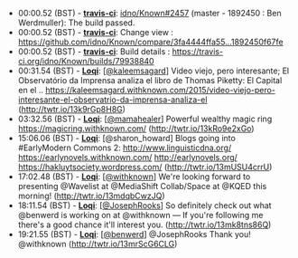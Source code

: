 * <a id="00:00.52">00:00.52 (BST)</a> - __[travis-ci](https://github.com/travis-ci)__: <a href="https://github.com/idno/Known/issues/2457">idno/Known#2457</a> (master - 1892450 : Ben Werdmuller): The build passed.
* <a id="00:00.52">00:00.52 (BST)</a> - __[travis-ci](https://github.com/travis-ci)__: Change view : https://github.com/idno/Known/compare/3fa4444ffa55...1892450f67fe
* <a id="00:00.52">00:00.52 (BST)</a> - __[travis-ci](https://github.com/travis-ci)__: Build details : https://travis-ci.org/idno/Known/builds/79938840
* <a id="00:31.54">00:31.54 (BST)</a> - __[Loqi](https://github.com/Loqi)__: [<a href="https://twitter.com/kaleemsagard">@kaleemsagard</a>] Video viejo, pero interesante; El Observatório da Imprensa analiza el libro de Thomas Piketty: El Capital en el .. https://kaleemsagard.withknown.com/2015/video-viejo-pero-interesante-el-observatrio-da-imprensa-analiza-el (http://twtr.io/13k9rGp8H8G)
* <a id="03:32.56">03:32.56 (BST)</a> - __[Loqi](https://github.com/Loqi)__: [<a href="https://twitter.com/mamahealer">@mamahealer</a>] Powerful wealthy magic ring https://magicring.withknown.com/ (http://twtr.io/13kRo9e2xGo)
* <a id="15:06.06">15:06.06 (BST)</a> - __[Loqi](https://github.com/Loqi)__: [@sharon_howard] Blogs going into #EarlyModern Commons 2: http://www.linguisticdna.org/ https://earlynovels.withknown.com/ http://earlynovels.org/ https://hakluytsociety.wordpress.com/ (http://twtr.io/13mUSU4crrU)
* <a id="17:02.48">17:02.48 (BST)</a> - __[Loqi](https://github.com/Loqi)__: [<a href="https://twitter.com/withknown">@withknown</a>] We're looking forward to presenting @Wavelist at @MediaShift Collab/Space at @KQED this morning! (http://twtr.io/13mdqbCwzJQ)
* <a id="18:11.54">18:11.54 (BST)</a> - __[Loqi](https://github.com/Loqi)__: [<a href="https://twitter.com/JosephRooks">@JosephRooks</a>] So definitely check out what @benwerd is working on at @withknown — If you're following me there's a good chance it'll interest you. (http://twtr.io/13mk8tns86Q)
* <a id="19:21.55">19:21.55 (BST)</a> - __[Loqi](https://github.com/Loqi)__: [<a href="https://twitter.com/benwerd">@benwerd</a>] @JosephRooks Thank you! @withknown (http://twtr.io/13mrScG6CLG)
